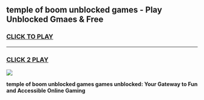 
## temple of boom unblocked games - Play Unblocked Gmaes & Free
<h3>
<a href="https://news.freeplayer.one?title=temple_of_boom_unblocked_games&ref=23F">CLICK TO PLAY</a></h3>
<hr>

<h3>
<a href="https://news.freeplayer.one?title=temple_of_boom_unblocked_games&ref=23F">CLICK 2 PLAY</a>
  
</h3>

<a href="https://news.freeplayer.one?title=temple_of_boom_unblocked_games&ref=23F/"><img src="https://clearcache.store/games.png"></a>


**temple of boom unblocked games games unblocked: Your Gateway to Fun and Accessible Online Gaming**
